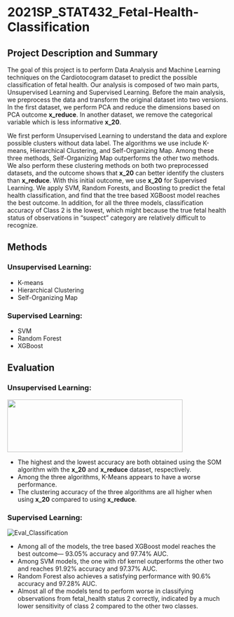 # 2021SP_STAT432_Fetal-Health-Classification

## Project Description and Summary

The goal of this project is to perform Data Analysis and Machine Learning techniques on the Cardiotocogram dataset to predict the possible classification of fetal health. Our analysis is composed of two main parts, Unsupervised Learning and Supervised Learning. Before the main analysis, we preprocess the data and transform the original dataset into two versions. In the first dataset, we perform PCA and reduce the dimensions based on PCA outcome **x_reduce**. In another dataset, we remove the categorical variable which is less informative **x_20**. 

We first perform Unsupervised Learning to understand the data and explore possible clusters without data label. The algorithms we use include K-means, Hierarchical Clustering, and Self-Organizing Map. Among these three methods, Self-Organizing Map outperforms the other two methods. We also perform these clustering methods on both two preprocessed datasets, and the outcome shows that **x_20** can better identify the clusters than **x_reduce**. With this initial outcome, we use **x_20** for Supervised Learning. We apply SVM, Random Forests, and Boosting to predict the fetal health classification, and find that the tree based XGBoost model reaches the best outcome. In addition, for all the three models, classification accuracy of Class 2 is the lowest, which might because the true fetal health status of observations in “suspect” category are relatively difficult to recognize.

## Methods

### Unsupervised Learning:
* K-means
* Hierarchical Clustering
* Self-Organizing Map

### Supervised Learning:
* SVM
* Random Forest
* XGBoost

## Evaluation

### Unsupervised Learning:

<img src="https://user-images.githubusercontent.com/59358509/119888906-8c9b7880-befb-11eb-914e-906fdda76530.png" width="400" height="120">

* The highest and the lowest accuracy are both obtained using the SOM algorithm with the **x_20** and **x_reduce** dataset, respectively. 
* Among the three algorithms, K-Means appears to have a worse performance. 
* The clustering accuracy of the three algorithms are all higher when using **x_20** compared to using **x_reduce**.

### Supervised Learning:

![Eval_Classification](https://user-images.githubusercontent.com/59358509/119888723-5958e980-befb-11eb-9266-5bbc96967bbd.png)

* Among all of the models, the tree based XGBoost model reaches the best outcome— 93.05% accuracy and 97.74% AUC.
* Among SVM models, the one with rbf kernel outperforms the other two and reaches 91.92% accuracy and 97.37% AUC.  
* Random Forest also achieves a satisfying performance with 90.6% accuracy and 97.28% AUC. 
* Almost all of the models tend to perform worse in classifying observations from fetal_health status 2 correctly, indicated by a much lower sensitivity of class 2 compared to the other two classes.
